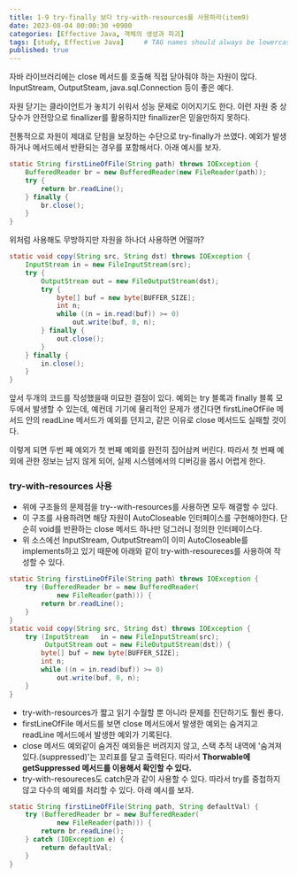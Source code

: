 ```yaml
---
title: 1-9 try-finally 보다 try-with-resources를 사용하라(item9)
date: 2023-08-04 00:00:30 +0900
categories: [Effective Java, 객체의 생성과 파괴]
tags: [study, Effective Java]     # TAG names should always be lowercase
published: true
---
```

자바 라이브러리에는 close 메서드를 호출해 직접 닫아줘야 하는 자원이 많다. 
InputStream, OutputSteam, java.sql.Connection 등이 좋은 예다.

자원 닫기는 클라이언트가 놓치기 쉬워서 성능 문제로 이어지기도 한다. 이런 자원 중 상당수가 안전망으로 finallizer를 활용하지만 finallizer은 믿을만하지 못하다.

전통적으로 자원이 제대로 닫힘을 보장하는 수단으로 try-finally가 쓰였다. 예외가 발생하거나 메서드에서 반환되는 경우를 포함해서다. 아래 예시를 보자.

```java
static String firstLineOfFile(String path) throws IOException {
    BufferedReader br = new BufferedReader(new FileReader(path));
    try {
        return br.readLine();
    } finally {
        br.close();
    }
}
```

위처럼 사용해도 무방하지만 자원을 하나더 사용하면 어떨까?

```java
static void copy(String src, String dst) throws IOException {
    InputStream in = new FileInputStream(src);
    try {
        OutputStream out = new FileOutputStream(dst);
        try {
            byte[] buf = new byte[BUFFER_SIZE];
            int n;
            while ((n = in.read(buf)) >= 0)
                out.write(buf, 0, n);
        } finally {
            out.close();
        }
    } finally {
        in.close();
    }
}
```

앞서 두개의 코드를 작성했을때 미묘한 결점이 있다. 예외는 try 블록과 finally 블록 모두에서 발생할 수 있는데, 예컨데 기기에 물리적인 문제가 생긴다면 firstLineOfFile 메서드 안의 readLine 메서드가 예외를 던지고, 같은 이유로 close 메서드도 실패할 것이다.

이렇게 되면 두번 째 예외가 첫 번째 예외를 완전히 집어삼켜 버린다. 따라서 첫 번째 예외에 관한 정보는 남지 않게 되어, 실제 시스템에서의 디버깅을 몹시 어렵게 한다.

### **try-with-resources 사용**

- 위에 구조들의 문제점을 try--with-resources를 사용하면 모두 해결할 수 있다.
- 이 구조를 사용하려면 해당 자원이 AutoCloseable 인터페이스를 구현해야한다. 단순히 void를 반환하는 close 메서드 하나만 덩그러니 정의한 인터페이스다.
- 위 소스에선 InputStream, OutputStream이 이미 AutoCloseable를 implements하고 있기 때문에 아래와 같이 try-with-resoureces를 사용하여 작성할 수 있다.

```java
static String firstLineOfFile(String path) throws IOException {
    try (BufferedReader br = new BufferedReader(
            new FileReader(path))) {
        return br.readLine();
    }
}
static void copy(String src, String dst) throws IOException {
    try (InputStream   in = new FileInputStream(src);
         OutputStream out = new FileOutputStream(dst)) {
        byte[] buf = new byte[BUFFER_SIZE];
        int n;
        while ((n = in.read(buf)) >= 0)
            out.write(buf, 0, n);
    }
}
```

- try-with-resources가 짧고 읽기 수월할 뿐 아니라 문제를 진단하기도 훨씬 좋다.
- firstLineOfFile 메서드를 보면 close 메서드에서 발생한 예외는 숨겨지고 readLine 메서드에서 발생한 예외가 기록된다.
- close 메서드 예외같이 숨겨진 예외들은 버려지지 않고, 스택 추적 내역에 '숨겨져있다.(suppressed)'는 꼬리표를 달고 출력된다. 따라서 **Thorwable에 getSuppressed 메서드를 이용해서 확인할 수 있다.**
- try-with-resoureces도 catch문과 같이 사용할 수 있다. 따라서 try를 중첩하지 않고 다수의 예외를 처리할 수 있다. 아래 예시를 보자.

```java
static String firstLineOfFile(String path, String defaultVal) {
    try (BufferedReader br = new BufferedReader(
            new FileReader(path))) {
        return br.readLine();
    } catch (IOException e) {
        return defaultVal;
    }
}
```